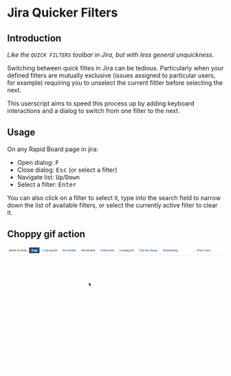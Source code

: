 # Jira Quicker Filters

## Introduction

_Like the `QUICK FILTERS` toolbar in Jira, but with less general unquickness._

Switching between quick filtes in Jira can be tedious. Particularly when your
defined filters are mutually exclusive (issues assigned to particular users,
for example) requiring you to unselect the current filtler before selecting the
next.

This userscript aims to speed this process up by adding keyboard interactions
and a dialog to switch from one filter to the next.

## Usage

On any Rapid Board page in jira:

* Open dialog: <kbd>F</kbd>
* Close dialog: <kbd>Esc</kbd> (or select a filter)
* Navigate list: <kbd>Up</kbd>/<kbd>Down</kbd>
* Select a filter: <kbd>Enter</kbd>

You can also click on a filter to select it, type into the search field to
narrow down the list of available filters, or select the currently active filter
to clear it.

## Choppy gif action

![Demonstration](demo.gif)
